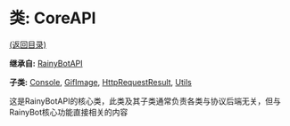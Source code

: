 # 类: CoreAPI

[(返回目录)](./)

**继承自:** [RainyBotAPI](rainybotapi.md)

**子类:** [Console](console.md), [GifImage](gifimage.md), [HttpRequestResult](httprequestresult.md), [Utils](utils.md)

这是RainyBotAPI的核心类，此类及其子类通常负责各类与协议后端无关，但与RainyBot核心功能直接相关的内容
